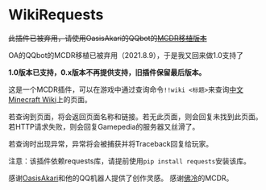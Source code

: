 # WikiRequests

~~此插件已被弃用，请使用OasisAkari的QQbot的[MCDR移植版本](https://github.com/Teahouse-Studios/_LittleK_)~~

OA的QQbot的MCDR移植已被弃用（2021.8.9），于是我又回来做1.0支持了

**1.0版本已支持，0.x版本不再提供支持，旧插件保留最后版本。**

这是一个MCDR插件，可以在游戏中通过查询命令`!!wiki <标题>`来查询[中文Minecraft Wiki](https://minecraft.fandom.com)上的页面。

若查询到页面，将会返回页面名称和链接。若无此页面，则会回复未找到此页面。若HTTP请求失败，则会回复Gamepedia的服务器又丝滑了。

若查询时出现异常，异常将会被捕获并将Traceback回复给玩家。


注意：该插件依赖requests库，请提前使用`pip install requests`安装该库。

感谢[OasisAkari](https://github.com/OasisAkari)和他的QQ机器人提供了创作灵感。
感谢[佛冷](https://github.com/Fallen-Breath)的MCDR。
